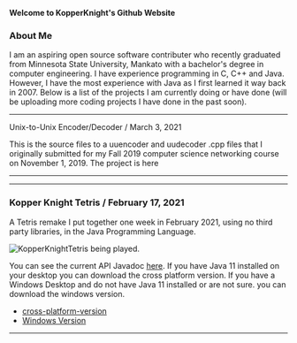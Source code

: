 
**Welcome to KopperKnight's Github Website**

### About Me

I am an aspiring open source software contributer who recently graduated from Minnesota State University, Mankato with
a bachelor's degree in computer engineering. I have experience programming in C, C++ and Java. However, I have the most experience with
Java as I first learned it way back in 2007. Below is a list of the projects I am currently doing or have done (will be uploading more coding projects
I have done in the past soon).

***
Unix-to-Unix Encoder/Decoder / March 3, 2021

This is the source files to a uuencoder and uudecoder .cpp files that I originally submitted for 
my Fall 2019 computer science networking course on November 1, 2019. The project is here

***


***

### Kopper Knight Tetris / February 17, 2021

A Tetris remake I put together one week in February 2021, using no third party libraries, in the Java Programming Language. 


![KopperKnightTetris being played.](kopperknighttetris500w.gif)  


You can see the current API Javadoc [here](kopperknighttetris/index.html). If you have Java 11 installed on your desktop you can download the cross platform version. If you have a Windows Desktop and do not have Java 11 installed or are not sure. you can download the windows version. 


- [cross-platform-version](https://github.com/KopperKnight/KopperKnightTetris/releases/tag/0.212jar) 
- [Windows Version](https://github.com/KopperKnight/KopperKnightTetris/releases/tag/0.212win)

***

<!---This is a work in progress for now. As my projects progress I will post them here.-->

<!---In the meantime the default template filler will exist below this line. -->
<!---____________________-->

<!---Test link. Click [HERE](myhtmlpage.html)-->

<!---You can use the [editor on GitHub](https://github.com/KopperKnight/kopperknight.github.io/edit/main/index.md) to maintain and preview the content for your website in Markdown files.-->

<!---Whenever you commit to this repository, GitHub Pages will run [Jekyll](https://jekyllrb.com/) to rebuild the pages in your site, from the content in your Markdown files.-->

<!---### Markdown-->

<!---Markdown **is a lightweight** and easy-to-use syntax for styling your writing. It includes conventions for-->

<!---```markdown-->
<!---Syntax highlighted code block-->

<!---# Header 1-->
<!---## Header 2-->
<!---### Header 3-->

<!---- Bulleted-->
<!---- List-->

<!---1. Numbered-->
<!---2. List-->

<!---**Bold** and _Italic_ and `Code` text-->

<!---[Link](url) and ![Image](src)-->
<!---```-->

<!---For more details see [GitHub Flavored Markdown](https://guides.github.com/features/mastering-markdown/). -->

<!---### Jekyll Themes-->

<!---Your Pages site will use the layout and styles from the Jekyll theme you have selected in your [repository settings](https://github.com/KopperKnight/kopperknight.github.io/settings). The name of this theme is saved in the Jekyll `_config.yml` configuration file.-->

<!---### Support or Contact -->

<!---Having trouble with Pages? Check out our [documentation](https://docs.github.com/categories/github-pages-basics/) or [contact support](https://support.github.com/contact) and we’ll help you sort it out. -->
